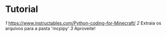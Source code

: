 # Tutorial
  *1* https://www.instructables.com/Python-coding-for-Minecraft/
  *2* Extraia os arquivos para a pasta 'mcpipy'
  *3* Aproveite!
